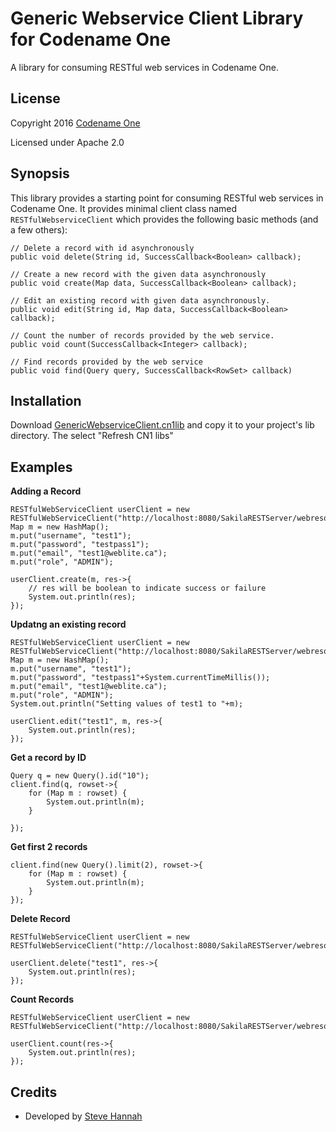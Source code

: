 # Generic Webservice Client Library for Codename One

A library for consuming RESTful web services in Codename One.

## License

Copyright 2016 [Codename One](https://www.codenameone.com)

Licensed under Apache 2.0

## Synopsis

This library provides a starting point for consuming RESTful web services in Codename One.  It provides minimal client class named `RESTfulWebserviceClient` which provides the following basic methods (and a few others):

~~~~
// Delete a record with id asynchronously
public void delete(String id, SuccessCallback<Boolean> callback);

// Create a new record with the given data asynchronously
public void create(Map data, SuccessCallback<Boolean> callback);

// Edit an existing record with given data asynchronously.
public void edit(String id, Map data, SuccessCallback<Boolean> callback);

// Count the number of records provided by the web service.
public void count(SuccessCallback<Integer> callback);

// Find records provided by the web service
public void find(Query query, SuccessCallback<RowSet> callback)
~~~~

## Installation

Download [GenericWebserviceClient.cn1lib](https://github.com/shannah/cn1-generic-webservice-client/blob/master/bin/GenericWebserviceClient.cn1lib?raw=true) and copy it to your project's lib directory.  The select "Refresh CN1 libs"


## Examples

**Adding a Record**

~~~~
RESTfulWebServiceClient userClient = new RESTfulWebServiceClient("http://localhost:8080/SakilaRESTServer/webresources/com.codename1.demos.sakilarestserver.users");
Map m = new HashMap();
m.put("username", "test1");
m.put("password", "testpass1");
m.put("email", "test1@weblite.ca");
m.put("role", "ADMIN");

userClient.create(m, res->{
    // res will be boolean to indicate success or failure
    System.out.println(res);
});
~~~~

**Updatng an existing record**

~~~~
RESTfulWebServiceClient userClient = new RESTfulWebServiceClient("http://localhost:8080/SakilaRESTServer/webresources/com.codename1.demos.sakilarestserver.users");
Map m = new HashMap();
m.put("username", "test1");
m.put("password", "testpass1"+System.currentTimeMillis());
m.put("email", "test1@weblite.ca");
m.put("role", "ADMIN");
System.out.println("Setting values of test1 to "+m);

userClient.edit("test1", m, res->{
    System.out.println(res);
});
~~~~

**Get a record by ID**

~~~~
Query q = new Query().id("10");
client.find(q, rowset->{
    for (Map m : rowset) {
        System.out.println(m);
    }
        
});
~~~~

**Get first 2 records**

~~~~
client.find(new Query().limit(2), rowset->{
    for (Map m : rowset) {
        System.out.println(m);
    }
});
~~~~

**Delete Record**

~~~~
RESTfulWebServiceClient userClient = new RESTfulWebServiceClient("http://localhost:8080/SakilaRESTServer/webresources/com.codename1.demos.sakilarestserver.users");

userClient.delete("test1", res->{
    System.out.println(res);
});
~~~~

**Count Records**

~~~~
RESTfulWebServiceClient userClient = new RESTfulWebServiceClient("http://localhost:8080/SakilaRESTServer/webresources/com.codename1.demos.sakilarestserver.users");

userClient.count(res->{
    System.out.println(res);
});
~~~~

## Credits

* Developed by [Steve Hannah](http://sjhannah.com)

